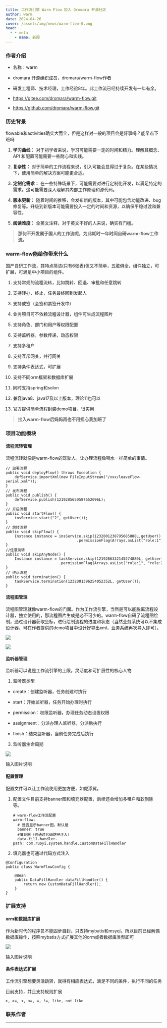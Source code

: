 ```yaml
---
title: 工作流引擎 Warm Flow 加入 Dromara 开源社区
author: warm
date: 2024-04-26
cover: /assets/img/news/warm-flow-0.png
head:
  - - meta
    - name: 新闻
---
```


### 作者介绍

*   名称：warm
    
*   dromara 开源组织成员，dromara/warm-flow作者
    
*   研发工程师、技术经理，工作经验8年。此工作流已经持续开发有一年有余。
    
*   https://gitee.com/dromara/warm-flow.git
    
*   https://github.com/dromara/warm-flow.git
    

### 历史背景

flowable和activities确实大而全，但是这样对一般的项目会是好事吗？能早点下班吗

1.  **学习曲线：** 对于初学者来说，学习可能需要一定的时间和精力。理解其概念、API 和配置可能需要一些耐心和实践。
    
2.  **复杂性：** 对于简单的工作流程来说，引入可能会显得过于复杂。在某些情况下，使用简单的解决方案可能更合适。
    
3.  **定制化需求：** 在一些特殊场景下，可能需要对进行定制化开发，以满足特定的需求。这可能需要深入理解其内部工作原理和源代码。
    
4.  **版本更新：** 随着时间的推移，会发布新的版本，其中可能包含功能改进、bug 修复等。升级到新版本可能需要投入一定的时间和资源，以确保平稳过渡和兼容性。
    
5.  **阅读难度：** 全英文注释，对于英文不好的人来说，确实有门槛。
    

> **那何不开发属于国人的工作流呢，为此耗时一年时间自研warm-flow工作流。**

### warm-flow能给你带来什么

国产自研工作流，其特点简洁(只有6张表)但又不简单，五脏俱全，组件独立，可扩展，可满足中小项目的组件。

1.  支持常规的流程流转，比如跳转、回退、审批和任意跳转
    
2.  支持转办、终止，任务最终回到发起人
    
3.  支持或签（会签和票签开发中）
    
4.  业务项目可不依赖流程设计器，组件可生成流程图片
    
5.  支持角色、部门和用户等权限配置
    
6.  支持监听器，参数传递，动态权限
    
7.  支持多租户
    
8.  支持互斥网关，并行网关
    
9.  支持条件表达式，可扩展
    
10.  支持不同orm框架和数据库扩展
    
11.  同时支持spring和solon
    
12.  兼容java8、java17及以上版本，理论11也可以
    
13.  官方提供简单流程封装demo项目，很实用


> 接**入warm-flow后妈妈再也不用担心我加班了**

### 项目功能模块

#### 流程流转管理

流程流转就像是warm-flow的驾驶人。让办理流程像喝水一样简单的事情。

```
// 部署流程
public void deployFlow() throws Exception {
    defService.importXml(new FileInputStream("/xxx/leaveFlow-serial.xml"));
}
// 发布流程
public void publish() {
    defService.publish(1219285650587652096L);
}
// 开启流程
public void startFlow() {
    insService.start("2", getUser());
}
// 跳转流程
public void skipFlow() {
    Instance instance = insService.skip(1232001238795685888L,getUser().skipType(SkipType.PASS.getKey())
                                .permissionFlag(Arrays.asList("role:1", "role:2")));
}
//任意跳转
public void skipAnyNode() {
    Instance instance = taskService.skip(1219286332145274880L, getUser().skipType(SkipType.PASS.getKey())
                        .permissionFlag(Arrays.asList("role:1", "role:2")).nodeCode("4"));
}
// 终止流程
public void termination() {
    taskService.termination(1232001396254052352L, getUser());
}
```

#### 流程图管理

流程图管理就像warm-flow的门面。作为工作流引擎，当然是可以能脱离流程设计器，独立使用的，那流程图片生成是必不可少的。warm-flow自研了流程图绘制，通过设计器获取坐标，进行绘制流程的进度和状态（当然业务系统可以不集成设计器，可在作者提供的demo项目中设计好导出xml，业务系统再次导入即可）。

![](/assets/img/news/warm-flow-0.png)

![](/assets/img/news/warm-flow-1.png)

#### 监听器管理

监听器可以说是工作流引擎的上限，灵活度和可扩展性的核心人物

1.  监听器类型
    

*   create：创建监听器，任务创建时执行
    
*   start：开始监听器，任务开始办理时执行
    
*   permission：权限监听器，办理任务动态设置权限
    
*   assignment：分派办理人监听器，分派后执行
    
*   finish：结束监听器，当前任务完成后执行
    

3.  监听器生命周期
    

![](/assets/img/news/warm-flow-2.png)

输入图片说明

#### 配置管理

配置文件可以让工作流使用更加方便，如虎添翼。

1.  配置文件目前支持banner图和填充器配置，后续还会增加多租户和软删除等。
    
    ```
    # warm-flow工作流配置
    warm-flow:
      # 是否显示banner图，默认是
      banner: true
      #填充器（也通过代码防守注入）
      data-fill-handler-path: com.ruoyi.system.handle.CustomDataFillHandler
    ```
    
2.  填充器也可通过代码方式注入
    

```
@Configuration
public class WarmFlowConfig {

    @Bean
    public DataFillHandler dataFillHandler() {
        return new CustomDataFillHandler();
    }
}
```

### 扩展支持

#### orm和数据库扩展

作为新时代的程序员不能固步自封，只支持mybatis和msyql。所以目前已经解偶数据库操作，按照mybatis方式扩展其他的orm或者数据库类型即可

![](/assets/img/news/warm-flow-3.png)

输入图片说明

#### 条件表达式扩展

工作流引擎想要灵活跳转，就得有相应表达式，满足不同的条件，执行不同的任务

目前支持，并且支持规则扩展

```
>, >=, <, <=, =, !=, like, not like
```

### 联系作者

<table data-tool="mdnice编辑器"><tbody><tr><td><img class="rich_pages wxw-img js_img_placeholder wx_img_placeholder" data-imgfileid="100005826" data-ratio="1.3642105263157895" data-src="https://mmbiz.qpic.cn/mmbiz_jpg/KCPYGythicQJOB3IUnWCibl8sBozvyzBeycM2t0w3vQNsN2UcrckubgRL6tlwr2lqpnaIyUF88hc2fAEDZKmgsuQ/640?wx_fmt=jpeg&amp;from=appmsg" data-type="jpeg" data-w="950" style="display: block; margin-right: auto; margin-left: auto; width: 614px !important; height: 837.625px !important;" data-original-style="display: block;margin-right: auto;margin-left: auto;" data-index="5" src="data:image/svg+xml,%3C%3Fxml version='1.0' encoding='UTF-8'%3F%3E%3Csvg width='1px' height='1px' viewBox='0 0 1 1' version='1.1' xmlns='http://www.w3.org/2000/svg' xmlns:xlink='http://www.w3.org/1999/xlink'%3E%3Ctitle%3E%3C/title%3E%3Cg stroke='none' stroke-width='1' fill='none' fill-rule='evenodd' fill-opacity='0'%3E%3Cg transform='translate(-249.000000, -126.000000)' fill='%23FFFFFF'%3E%3Crect x='249' y='126' width='1' height='1'%3E%3C/rect%3E%3C/g%3E%3C/g%3E%3C/svg%3E" _width="677px" crossorigin="anonymous" alt="图片"></td><td><img class="rich_pages wxw-img js_img_placeholder wx_img_placeholder" data-imgfileid="100005827" data-ratio="1.8138297872340425" data-src="https://mmbiz.qpic.cn/mmbiz_jpg/KCPYGythicQJOB3IUnWCibl8sBozvyzBeyyPVFKnibBflWX4wk1OKRTR3jnP7qSRxolZtzXkicwMjaVicTmA4ibFx9SQ/640?wx_fmt=jpeg&amp;from=appmsg" data-type="jpeg" data-w="940" style="display: block; margin-right: auto; margin-left: auto; width: 322px !important; height: 584.053px !important;" data-original-style="display: block;margin-right: auto;margin-left: auto;" data-index="6" src="data:image/svg+xml,%3C%3Fxml version='1.0' encoding='UTF-8'%3F%3E%3Csvg width='1px' height='1px' viewBox='0 0 1 1' version='1.1' xmlns='http://www.w3.org/2000/svg' xmlns:xlink='http://www.w3.org/1999/xlink'%3E%3Ctitle%3E%3C/title%3E%3Cg stroke='none' stroke-width='1' fill='none' fill-rule='evenodd' fill-opacity='0'%3E%3Cg transform='translate(-249.000000, -126.000000)' fill='%23FFFFFF'%3E%3Crect x='249' y='126' width='1' height='1'%3E%3C/rect%3E%3C/g%3E%3C/g%3E%3C/svg%3E" _width="677px" crossorigin="anonymous" alt="图片"></td></tr></tbody></table>